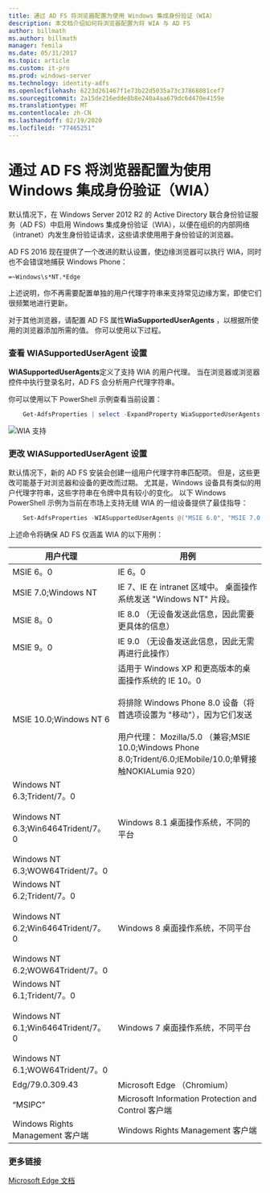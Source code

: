 ```yaml
---
title: 通过 AD FS 将浏览器配置为使用 Windows 集成身份验证（WIA）
description: 本文档介绍如何将浏览器配置为将 WIA 与 AD FS
author: billmath
ms.author: billmath
manager: femila
ms.date: 05/31/2017
ms.topic: article
ms.custom: it-pro
ms.prod: windows-server
ms.technology: identity-adfs
ms.openlocfilehash: 6223d261467f1e73b22d5035a73c37868081cef7
ms.sourcegitcommit: 2a15de216edde8b8e240a4aa679dc6d470e4159e
ms.translationtype: MT
ms.contentlocale: zh-CN
ms.lasthandoff: 02/19/2020
ms.locfileid: "77465251"
---
```

# <a name="configure-browsers-to-use-windows-integrated-authentication-wia-with-ad-fs"></a>通过 AD FS 将浏览器配置为使用 Windows 集成身份验证（WIA）

默认情况下，在 Windows Server 2012 R2 的 Active Directory 联合身份验证服务（AD FS）中启用 Windows 集成身份验证（WIA），以便在组织的内部网络（intranet）内发生身份验证请求，这些请求使用用于身份验证的浏览器。

AD FS 2016 现在提供了一个改进的默认设置，使边缘浏览器可以执行 WIA，同时也不会错误地捕获 Windows Phone：

    =~Windows\s*NT.*Edge

上述说明，你不再需要配置单独的用户代理字符串来支持常见边缘方案，即使它们很频繁地进行更新。

对于其他浏览器，请配置 AD FS 属性**WiaSupportedUserAgents** ，以根据所使用的浏览器添加所需的值。  你可以使用以下过程。



### <a name="view-wiasupporteduseragent-settings"></a>查看 WIASupportedUserAgent 设置
**WIASupportedUserAgents**定义了支持 WIA 的用户代理。 当在浏览器或浏览器控件中执行登录名时，AD FS 会分析用户代理字符串。

你可以使用以下 PowerShell 示例查看当前设置：

```powershell
    Get-AdfsProperties | select -ExpandProperty WiaSupportedUserAgents
```

![WIA 支持](../operations/media/Configure-AD-FS-Browser-WIA/wiasupport.png)

### <a name="change-wiasupporteduseragent-settings"></a>更改 WIASupportedUserAgent 设置
默认情况下，新的 AD FS 安装会创建一组用户代理字符串匹配项。 但是，这些更改可能基于对浏览器和设备的更改而过期。 尤其是，Windows 设备具有类似的用户代理字符串，这些字符串在令牌中具有较小的变化。 以下 Windows PowerShell 示例为当前在市场上支持无缝 WIA 的一组设备提供了最佳指导：

```powershell
    Set-AdfsProperties -WIASupportedUserAgents @("MSIE 6.0", "MSIE 7.0; Windows NT", "MSIE 8.0", "MSIE 9.0", "MSIE 10.0; Windows NT 6", "Windows NT 6.3; Trident/7.0", "Windows NT 6.3; Win64; x64; Trident/7.0", "Windows NT 6.3; WOW64; Trident/7.0", "Windows NT 6.2; Trident/7.0", "Windows NT 6.2; Win64; x64; Trident/7.0", "Windows NT 6.2; WOW64; Trident/7.0", "Windows NT 6.1; Trident/7.0", "Windows NT 6.1; Win64; x64; Trident/7.0", "Windows NT 6.1; WOW64; Trident/7.0", "MSIPC", "Windows Rights Management Client")
```

上述命令将确保 AD FS 仅涵盖 WIA 的以下用例：

用户代理|用例|
-----|-----|
MSIE 6。0|IE 6。0|
MSIE 7.0;Windows NT|IE 7、IE 在 intranet 区域中。 桌面操作系统发送 "Windows NT" 片段。|
MSIE 8。0|IE 8.0 （无设备发送此信息，因此需要更具体的信息）|
MSIE 9。0|IE 9.0 （无设备发送此信息，因此无需再进行此操作）|
MSIE 10.0;Windows NT 6|适用于 Windows XP 和更高版本的桌面操作系统的 IE 10。0</br></br>将排除 Windows Phone 8.0 设备（将首选项设置为 "移动"），因为它们发送</br></br>用户代理： Mozilla/5.0 （兼容;MSIE 10.0;Windows Phone 8.0;Trident/6.0;IEMobile/10.0;单臂接触NOKIALumia 920）|
Windows NT 6.3;Trident/7。0</br></br>Windows NT 6.3;Win6464Trident/7。0</br></br>Windows NT 6.3;WOW64Trident/7。0| Windows 8.1 桌面操作系统，不同的平台|
Windows NT 6.2;Trident/7。0</br></br>Windows NT 6.2;Win6464Trident/7。0</br></br>Windows NT 6.2;WOW64Trident/7。0|Windows 8 桌面操作系统，不同平台|
Windows NT 6.1;Trident/7。0</br></br>Windows NT 6.1;Win6464Trident/7。0</br></br>Windows NT 6.1;WOW64Trident/7。0|Windows 7 桌面操作系统，不同平台|
Edg/79.0.309.43 | Microsoft Edge （Chromium） | 
“MSIPC”| Microsoft Information Protection and Control 客户端|
Windows Rights Management 客户端|Windows Rights Management 客户端|

### <a name="additional-links"></a>更多链接

[Microsoft Edge 文档](https://docs.microsoft.com/microsoft-edge/web-platform/user-agent-string)
